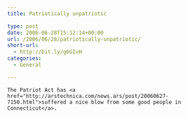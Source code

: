 ```yaml
---
title: Patriotically unpatriotic

type: post
date: 2006-06-28T15:12:14+00:00
url: /2006/06/28/patriotically-unpatriotic/
short-url:
  - http://bit.ly/g6GIvH
categories:
  - General

---
```

<div class='microid-mailto+http:sha1:4965ddc78233e2972fc37664c142ed71cd97b43e'>
  
    The Patriot Act has <a href="http://arstechnica.com/news.ars/post/20060627-7150.html">suffered a nice blow from some good people in Connecticut</a>.
  
